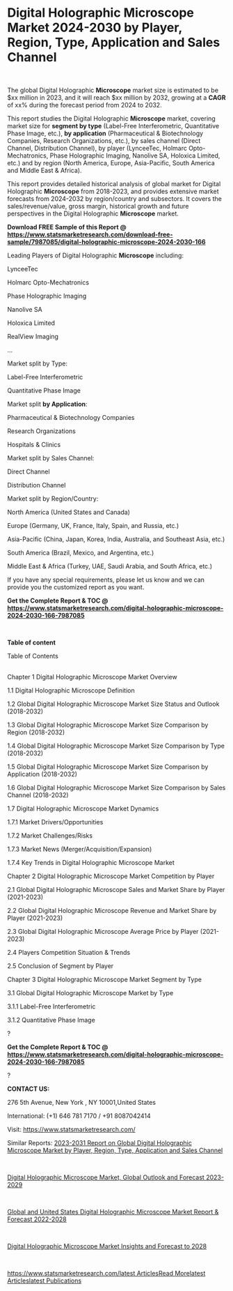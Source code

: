<h1>Digital Holographic Microscope Market 2024-2030 by Player, Region, Type, Application and Sales Channel</h1><br/><p>The global Digital Holographic <strong>Microscope</strong> market size is estimated to be $xx million in 2023, and it will reach $xx million by 2032, growing at a <strong>CAGR</strong> of xx% during the forecast period from 2024 to 2032.</p>
 
 
 
 <p>This report studies the Digital Holographic <strong>Microscope</strong> market, covering market size for <strong>segment by type</strong> (Label-Free Interferometric, Quantitative Phase Image, etc.), <strong>by application</strong> (Pharmaceutical & Biotechnology Companies, Research Organizations, etc.), by sales channel (Direct Channel, Distribution Channel), by player (LynceeTec, Holmarc Opto-Mechatronics, Phase Holographic Imaging, Nanolive SA, Holoxica Limited, etc.) and by region (North America, Europe, Asia-Pacific, South America and Middle East & Africa).</p>
 
 
 
 <p>This report provides detailed historical analysis of global market for Digital Holographic <strong>Microscope</strong> from 2018-2023, and provides extensive market forecasts from 2024-2032 by region/country and subsectors. It covers the sales/revenue/value, gross margin, historical growth and future perspectives in the Digital Holographic <strong>Microscope</strong> market.</p>
 
 
 
 <p><strong>Download FREE Sample of this Report @ <a href="https://www.statsmarketresearch.com/download-free-sample/7987085/digital-holographic-microscope-2024-2030-166">https://www.statsmarketresearch.com/download-free-sample/7987085/digital-holographic-microscope-2024-2030-166</a></strong></p>
 
 
 
 <p>Leading Players of Digital Holographic <strong>Microscope</strong> including:</p>
 
 
 
 <p>LynceeTec</p>
 
 
 
 <p>Holmarc Opto-Mechatronics</p>
 
 
 
 <p>Phase Holographic Imaging</p>
 
 
 
 <p>Nanolive SA</p>
 
 
 
 <p>Holoxica Limited</p>
 
 
 
 <p>RealView Imaging</p>
 
 
 
 <p>...</p>
 
 
 
 <p>Market split by Type:</p>
 
 
 
 <p>Label-Free Interferometric</p>
 
 
 
 <p>Quantitative Phase Image</p>
 
 
 
 <p>Market split <strong>by Application</strong>:</p>
 
 
 
 <p>Pharmaceutical & Biotechnology Companies</p>
 
 
 
 <p>Research Organizations</p>
 
 
 
 <p>Hospitals & Clinics</p>
 
 
 
 <p>Market split by Sales Channel:</p>
 
 
 
 <p>Direct Channel</p>
 
 
 
 <p>Distribution Channel</p>
 
 
 
 <p>Market split by Region/Country:</p>
 
 
 
 <p>North America (United States and Canada)</p>
 
 
 
 <p>Europe (Germany, UK, France, Italy, Spain, and Russia, etc.)</p>
 
 
 
 <p>Asia-Pacific (China, Japan, Korea, India, Australia, and Southeast Asia, etc.)</p>
 
 
 
 <p>South America (Brazil, Mexico, and Argentina, etc.)</p>
 
 
 
 <p>Middle East & Africa (Turkey, UAE, Saudi Arabia, and South Africa, etc.)</p>
 
 
 
 <p>If you have any special requirements, please let us know and we can provide you the customized report as you want.</p>
 
 
 
 <div><b>Get the Complete Report & TOC @ <a href="https://www.statsmarketresearch.com/digital-holographic-microscope-2024-2030-166-7987085">https://www.statsmarketresearch.com/digital-holographic-microscope-2024-2030-166-7987085</a></b></div>
 
 
 
 <p><br />
 
 <b>Table of content</b></p>
 
 
 
 <p>Table of Contents<br />
 
 <br />
 
 Chapter 1 Digital Holographic Microscope Market Overview<br />
 
 1.1 Digital Holographic Microscope Definition<br />
 
 1.2 Global Digital Holographic Microscope Market Size Status and Outlook (2018-2032)<br />
 
 1.3 Global Digital Holographic Microscope Market Size Comparison by Region (2018-2032)<br />
 
 1.4 Global Digital Holographic Microscope Market Size Comparison by Type (2018-2032)<br />
 
 1.5 Global Digital Holographic Microscope Market Size Comparison by Application (2018-2032)<br />
 
 1.6 Global Digital Holographic Microscope Market Size Comparison by Sales Channel (2018-2032)<br />
 
 1.7 Digital Holographic Microscope Market Dynamics<br />
 
 1.7.1 Market Drivers/Opportunities<br />
 
 1.7.2 Market Challenges/Risks<br />
 
 1.7.3 Market News (Merger/Acquisition/Expansion)<br />
 
 1.7.4 Key Trends in Digital Holographic Microscope Market<br />
 
 Chapter 2 Digital Holographic Microscope Market Competition by Player<br />
 
 2.1 Global Digital Holographic Microscope Sales and Market Share by Player (2021-2023)<br />
 
 2.2 Global Digital Holographic Microscope Revenue and Market Share by Player (2021-2023)<br />
 
 2.3 Global Digital Holographic Microscope Average Price by Player (2021-2023)<br />
 
 2.4 Players Competition Situation & Trends<br />
 
 2.5 Conclusion of Segment by Player<br />
 
 Chapter 3 Digital Holographic Microscope Market Segment by Type<br />
 
 3.1 Global Digital Holographic Microscope Market by Type<br />
 
 3.1.1 Label-Free Interferometric<br />
 
 3.1.2 Quantitative Phase Image<br />
 
 ? </p>
 
 
 
 <div><b>Get the Complete Report & TOC @ <a href="https://www.statsmarketresearch.com/digital-holographic-microscope-2024-2030-166-7987085">https://www.statsmarketresearch.com/digital-holographic-microscope-2024-2030-166-7987085</a></b></div>
 
 
 
 <p>? </p>
 
 
 
 <p><b>CONTACT US:</b><br />
 
 276 5th Avenue, New York , NY 10001,United States<br />
 
 International: (+1) 646 781 7170 / +91 8087042414<br />
 
 Visit: <a href="https://www.statsmarketresearch.com/">https://www.statsmarketresearch.com/</a><br />
 
 Similar Reports: <a href="https://www.statsmarketresearch.com/digital-holographic-microscope-2024-2030-166-7987085">2023-2031 Report on Global Digital Holographic Microscope Market by Player, Region, Type, Application and Sales Channel</a><br />
 
 <br />
 
 <a href="https://www.statsmarketresearch.com/digital-holographic-microscope-2024-2030-166-7987085">Digital Holographic Microscope Market, Global Outlook and Forecast 2023-2029</a><br />
 
 <br />
 
 <a href="https://www.statsmarketresearch.com/digital-holographic-microscope-2024-2030-166-7987085">Global and United States Digital Holographic Microscope Market Report & Forecast 2022-2028</a><br />
 
 <br />
 
 <a href="https://www.statsmarketresearch.com/digital-holographic-microscope-2024-2030-166-7987085">Digital Holographic Microscope Market Insights and Forecast to 2028</a><br />
 
 <br />
 
 <a href="https://gyeongbokgung.com">https://www.statsmarketresearch.com/</a><a href="https://hallyeomaritime.com">latest Articles</a><a href="https://jingwansa.com">Read More</a><a href="https://nguoiviet.jp/">latest Articles</a><a href="https://www.intelmarketresearch.com/">latest Publications</a></p>